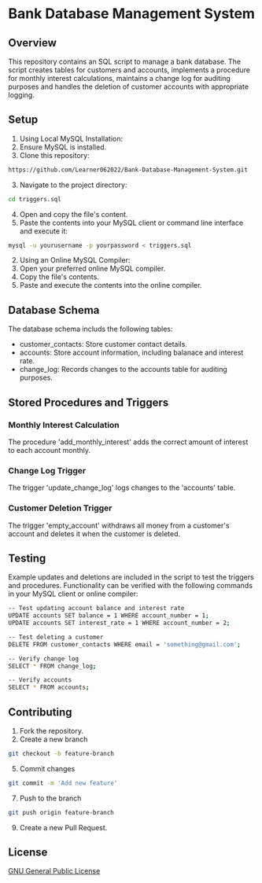 # Bank Database Management System

## Overview
This repository contains an SQL script to manage a bank database. The script creates tables for customers and accounts, implements a procedure for monthly interest calculations, maintains a change log for auditing purposes and handles the deletion of customer accounts with appropriate logging.

## Setup
1. Using Local MySQL Installation: 
  1. Ensure MySQL is installed.
  2. Clone this repository:
  ```sh
  https://github.com/Learner062022/Bank-Database-Management-System.git
  ```
  3. Navigate to the project directory:
  ```sh
  cd triggers.sql
  ```
  4. Open and copy the file's content.
  5. Paste the contents into your MySQL client or command line interface and execute it:
  ```sh
  mysql -u yourusername -p yourpassword < triggers.sql
  ```
2. Using an Online MySQL Compiler:
  1. Open your preferred online MySQL compiler.
  2. Copy the file's contents.
  3. Paste and execute the contents into the online compiler.

## Database Schema
The database schema includs the following tables:
- customer_contacts: Store customer contact details.
- accounts: Store account information, including balanace and interest rate.
- change_log: Records changes to the accounts table for auditing purposes.

## Stored Procedures and Triggers
### Monthly Interest Calculation
The procedure 'add_monthly_interest' adds the correct amount of interest to each account monthly.

### Change Log Trigger
The trigger  'update_change_log' logs changes to the 'accounts' table.

### Customer Deletion Trigger
The trigger 'empty_account' withdraws all money from a customer's account and deletes it when the customer is deleted.

## Testing
Example updates and deletions are included in the script to test the triggers and procedures. Functionality can be verified with the following commands in your MySQL client or online compiler:
 ```sh
 -- Test updating account balance and interest rate
UPDATE accounts SET balance = 1 WHERE account_number = 1;
UPDATE accounts SET interest_rate = 1 WHERE account_number = 2;

-- Test deleting a customer
DELETE FROM customer_contacts WHERE email = 'something@gmail.com';

-- Verify change log
SELECT * FROM change_log;

-- Verify accounts
SELECT * FROM accounts;
```

## Contributing
1. Fork the repository.
2. Create a new branch
 ```sh
 git checkout -b feature-branch
  ```
5. Commit changes
 ```sh
git commit -m 'Add new feature'
  ```
7. Push to the branch
 ```sh
git push origin feature-branch
  ```
9. Create a new Pull Request.

## License
[GNU General Public License](https://www.gnu.org/licenses/gpl-3.0.txt)
